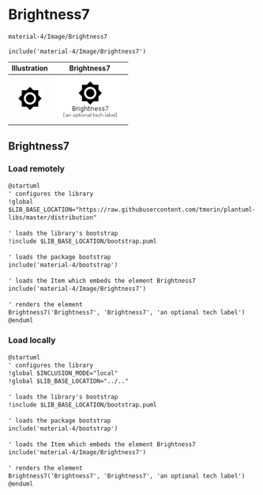 # Brightness7


```text
material-4/Image/Brightness7
```

```text
include('material-4/Image/Brightness7')
```



| Illustration | Brightness7 |
| :---: | :---: |
| ![illustration for Illustration](../../material-4/Image/Brightness7.png) | ![illustration for Brightness7](../../material-4/Image/Brightness7.Local.png) |




## Brightness7

### Load remotely
```plantuml
@startuml
' configures the library
!global $LIB_BASE_LOCATION="https://raw.githubusercontent.com/tmorin/plantuml-libs/master/distribution"

' loads the library's bootstrap
!include $LIB_BASE_LOCATION/bootstrap.puml

' loads the package bootstrap
include('material-4/bootstrap')

' loads the Item which embeds the element Brightness7
include('material-4/Image/Brightness7')

' renders the element
Brightness7('Brightness7', 'Brightness7', 'an optional tech label')
@enduml
```

### Load locally
```plantuml
@startuml
' configures the library
!global $INCLUSION_MODE="local"
!global $LIB_BASE_LOCATION="../.."

' loads the library's bootstrap
!include $LIB_BASE_LOCATION/bootstrap.puml

' loads the package bootstrap
include('material-4/bootstrap')

' loads the Item which embeds the element Brightness7
include('material-4/Image/Brightness7')

' renders the element
Brightness7('Brightness7', 'Brightness7', 'an optional tech label')
@enduml
```

